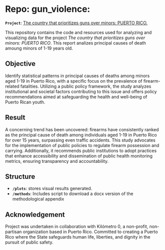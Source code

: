 # Repo: gun_violence: 
**`Project`**: [The country that prioritizes guns over minors: PUERTO RICO.](chrome-extension://efaidnbmnnnibpcajpcglclefindmkaj/https://static1.squarespace.com/static/5af199815cfd796ad4930e20/t/64c7dabf0016877baf40e23d/1690819264401/Paliques5_.pdf)

This repository contains the code and resources used for analyzing and visualizing data for the project _The country that prioritizes guns over minors: PUERTO RICO_. This report analizes principal causes of death amoung minors of 1-19 years old. 

## Objective
Identify statistical patterns in principal causes of deaths among minors aged 1-19 in Puerto Rico, with a specific focus on the prevalence of firearm-related fatalities. Utilizing a public policy framework, the study analyzes institutional and societal factors contributing to this issue and offers policy recommendations aimed at safeguarding the health and well-being of Puerto Rican youth.

## Result
A concerning trend has been uncovered: firearms have consistently ranked as the principal cause of death among individuals aged 1-19 in Puerto Rico for over 15 years, surpassing even traffic accidents. This study advocates for the implementation of public policies to regulate firearm possession and carrying. Additionally, it recommends public institutions to adopt practices that enhance accessibility and dissemination of public health monitoring metrics, ensuring transparency and accountability.

## Structure
- **`/plots`**: stores visual results generated.
- **`/methods`**: Includes script to download a docx version of the methodological appendix

## Acknowledgement
Project was undertaken in collaboration with Kilómetro 0, a non-profit, non-partisan organization based in Puerto Rico. Committed to creating a Puerto Rico where the State safeguards human life, liberties, and dignity in the pursuit of public safety.
